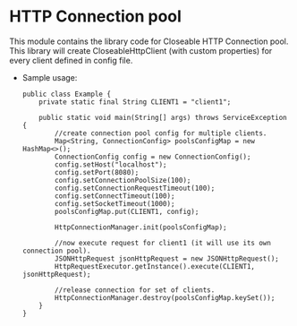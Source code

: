 # HTTP Connection pool

This module contains the library code for Closeable HTTP Connection pool.
This library will create CloseableHttpClient (with custom properties) for every client defined in config file. 

- Sample usage:
    ````
    public class Example {
        private static final String CLIENT1 = "client1";
    
        public static void main(String[] args) throws ServiceException {
            //create connection pool config for multiple clients.
            Map<String, ConnectionConfig> poolsConfigMap = new HashMap<>();
            ConnectionConfig config = new ConnectionConfig();
            config.setHost("localhost");
            config.setPort(8080);
            config.setConnectionPoolSize(100);
            config.setConnectionRequestTimeout(100);
            config.setConnectTimeout(100);
            config.setSocketTimeout(1000);
            poolsConfigMap.put(CLIENT1, config);
    
            HttpConnectionManager.init(poolsConfigMap);
    
            //now execute request for client1 (it will use its own connection pool).
            JSONHttpRequest jsonHttpRequest = new JSONHttpRequest();
            HttpRequestExecutor.getInstance().execute(CLIENT1, jsonHttpRequest);
    
            //release connection for set of clients.
            HttpConnectionManager.destroy(poolsConfigMap.keySet());
        }
    }